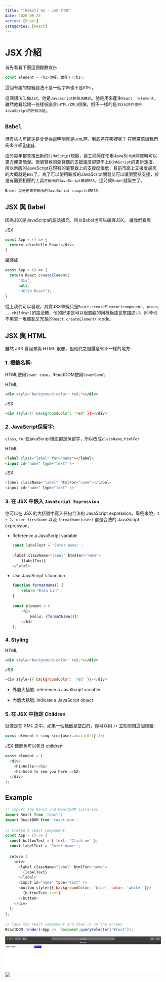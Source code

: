 ```yaml
---
title: "[React] 02 - JSX 介紹"
date: 2020-09-26
series: [React]
categories: [React]
---
```


# JSX 介紹

首先看看下面這個變數宣告

```javascript
const element = <h1>你好，世界！</h1>;
```

這個有趣的標籤語法不是一個字串也不是`HTML`。

這個語法叫做`JSX`，他是`JavaScript的語法擴充`。他是用來產生`React 「element`，雖然他看起跟一些樣板語言(`HTML/XML`)很像，但不一樣的是`JSX允許你使用JavaScript的所有功能`。

## `Babel`

但有些人可能還是會覺得這明明就是`HTML`啊，到底差在哪裡呢？
在解釋前讓我們先來介紹[Babel](https://babeljs.io/)。

由於每年都會推出新的`ECMAScript`規範，讓工程師在使用JavaScript開發時可以更方便更簡潔。但瀏覽器的瀏覽器的支援速度卻更不上`ECMAScript`的更新速度，所以新版的JavaScript在現有的瀏覽器上的支援度很低，目前市面上支援度最高的大概就是`ES5`了，為了可以使用新版的JavaScript開發又可以讓瀏覽器支援，於是有需要相應的工具`將新版的JavaScript轉成ES5`，這時候`Babel`就誕生了。

```
Babel 就是用來將新版的JavaScript compile成ES5
```

## JSX 與 Babel

因為JSX是JavaScript的語法擴充，所以Babel也可以編譯JSX。
讓我們看看

JSX
```javascript
const App = () => {
  return <div>Hello React</div>;
}
```

編譯成
```javascript
const App = () => {
  return React.createElement(
      "div",
      null,
      "Hello React");
}
```

從上我們可以發現，其實JSX單純只是`React.createElement(component, props, ...children)`的語法糖，他的好處是可以很直觀的用樣板語言來描述UI，同時也不用寫一堆雜亂又冗長的`React.createElement()`code。

## JSX 與 HTML

雖然 JSX 看起來與 HTML 很像，但他們之間還是有不一樣的地方:

### 1. 標籤名稱:

HTML使用`lower case`，ReactDOM使用`lowerCamel `

HTML
```html
<div style="background-color: red;"></div>
```

JSX
```html
<div style={{ backgroundColor: 'red' }}></div>
```

### 2. JavaScript保留字:

`class`, `for`在javaScript裡面都是保留字，所以改成`className`, `htmlFor`

HTML
```html
<label class="label" for="name"></label>
<input id="name" type="text" />
```

JSX
```javascript
<label className="label" htmlFor="name"></label>
<input id="name" type="text" />
```

### 3. 在 JSX 中嵌入 `JavaScript Expression`

你可以在 JSX 的大括號中寫入任何合法的 JavaScript expression。舉例來說，`2 + 2`、`user.firstName` 以及 `formatName(user)` 都是合法的 JavaScript expression。

- Reference a JavaScript variable

    ```javascript
    const labelText = 'Enter name:';

    <label className="label" htmlFor="name">
        {labelText}
    </label>
    ```

- Use JavaScript's function

    ```javascript
    function formatName() {
        return "Kaka Lin";
    }

    const element = (
        <h1>
            Hello, {formatName()}!
        </h1>
    );
    ```

### 4. Styling

HTML
```html
<div style="background-color: red;"></div>
```

JSX
```javascript
<div style={{ backgroundColor: 'red' }}></div>
```

- 外層大括號: reference a JavaScript variable

- 內層大括號: indicate a JavaScript object

### 5. 在 JSX 中指定 Children

就像是在 XML 之中，如果一個標籤是空白的，你可以用 `/>` 立刻關閉這個標籤:

```javascript
const element = <img src={user.avatarUrl} />;
```

JSX 標籤也可以包含 children:

```javascript
const element = (
  <div>
    <h1>Hello!</h1>
    <h2>Good to see you here.</h2>
  </div>
);
```

## Example

```javascript
// Import the React and ReactDOM libraries
import React from 'react';
import ReactDOM from 'react-dom';

// Create a react component
const App = () => {
  const buttonText = { text: 'Click me' };
  const labelText = 'Enter name:';

  return (
    <div>
      <label className="label" htmlFor="name">
        {labelText}
      </label>
      <input id="name" type="text" />
      <button style={{ backgroundColor: 'blue', color: 'white' }}>
        {buttonText.text}
      </button>
    </div>
  );
};

// Take the react component and show it on the screen
ReactDOM.render(<App />, document.querySelector('#root'));
```

![](images/result.png)
![](/my-blog/images/React/02-hello-jsx/result.png)
